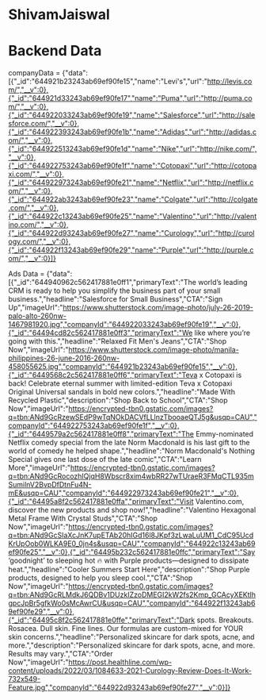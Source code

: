 # ShivamJaiswal

# Backend Data

companyData = {"data":[{"_id":"644921b23243ab69ef90fe15","name":"Levi's","url":"http://levis.com/","__v":0},{"_id":"644921d33243ab69ef90fe17","name":"Puma","url":"http://puma.com/","__v":0},{"_id":"644922033243ab69ef90fe19","name":"Salesforce","url":"http://salesforce.com/","__v":0},{"_id":"644922393243ab69ef90fe1b","name":"Adidas","url":"http://adidas.com/","__v":0},{"_id":"644922513243ab69ef90fe1d","name":"Nike","url":"http://nike.com/","__v":0},{"_id":"644922753243ab69ef90fe1f","name":"Cotopaxi","url":"http://cotopaxi.com/","__v":0},{"_id":"644922973243ab69ef90fe21","name":"Netflix","url":"http://netflix.com/","__v":0},{"_id":"644922ab3243ab69ef90fe23","name":"Colgate","url":"http://colgate.com/","__v":0},{"_id":"644922c13243ab69ef90fe25","name":"Valentino","url":"http://valentino.com/","__v":0},{"_id":"644922d93243ab69ef90fe27","name":"Curology","url":"http://curology.com/","__v":0},{"_id":"644922f13243ab69ef90fe29","name":"Purple","url":"http://purple.com/","__v":0}]}
 
Ads Data = {"data":[{"_id":"644940962c562417881e0ff1","primaryText":"The world’s leading CRM is ready to help you simplify the business part of your small business.","headline":"Salesforce for Small Business","CTA":"Sign Up","imageUrl":"https://www.shutterstock.com/image-photo/july-26-2019-palo-alto-260nw-1467981920.jpg","companyId":"644922033243ab69ef90fe19","__v":0},{"_id":"64494cd82c562417881e0ff3","primaryText":"We like where you’re going with this.","headline":"Relaxed Fit Men's Jeans","CTA":"Shop Now","imageUrl":"https://www.shutterstock.com/image-photo/manila-philippines-26-june-2016-260nw-458055625.jpg","companyId":"644921b23243ab69ef90fe15","__v":0},{"_id":"6449568c2c562417881e0ff6","primaryText":"Teva x Cotopaxi is back! Celebrate eternal summer with limited-edition Teva x Cotopaxi Original Universal sandals in bold new colors.","headline":"Made With Recycled Plastic","description":"Shop Back to School","CTA":"Shop Now","imageUrl":"https://encrypted-tbn0.gstatic.com/images?q=tbn:ANd9GcRzewSEdP9wTqNOkDACVfLLlnzTbooaeQTJ5g&usqp=CAU","companyId":"644922753243ab69ef90fe1f","__v":0},{"_id":"6449579a2c562417881e0ff8","primaryText":"The Emmy-nominated Netflix comedy special from the late Norm Macdonald is his last gift to the world of comedy he helped shape.","headline":"Norm Macdonald's Nothing Special gives one last dose of the late comic","CTA":"Learn More","imageUrl":"https://encrypted-tbn0.gstatic.com/images?q=tbn:ANd9GcRocozhIQjqH8Wbscr8xim4wbRR27wTUraeR3FMqCTL935mSumilnV2BvpDfDtnFu4N-mE&usqp=CAU","companyId":"644922973243ab69ef90fe21","__v":0},{"_id":"64495a8f2c562417881e0ffa","primaryText":"Visit Valentino.com, discover the new products and shop now!","headline":"Valentino Hexagonal Metal Frame With Crystal Studs","CTA":"Shop Now","imageUrl":"https://encrypted-tbn0.gstatic.com/images?q=tbn:ANd9GcSIaXcJnK7upETAb20hIGd16l8JKpf3zLwaLuUM1_CdC95UcdKrUpOob0WLKA9E0_0jn4s&usqp=CAU","companyId":"644922c13243ab69ef90fe25","__v":0},{"_id":"64495b232c562417881e0ffc","primaryText":"Say ‘goodnight’ to sleeping hot 🔥 with Purple products—designed to dissipate heat.","headline":"Cooler Summers Start Here","description":"Shop Purple products, designed to help you sleep cool.","CTA":"Shop Now","imageUrl":"https://encrypted-tbn0.gstatic.com/images?q=tbn:ANd9GcRLMdkJ6QDBv1DUzkIZzoDMEGI2kW2fs2Kmp_GCAcyXEKtlhgpcJpBr5gfkWo0sMcAwrCU&usqp=CAU","companyId":"644922f13243ab69ef90fe29","__v":0},{"_id":"64495c8f2c562417881e0ffe","primaryText":"Dark spots. Breakouts. Rosacea. Dull skin. Fine lines. Our formulas are custom-mixed for YOUR skin concerns.","headline":"Personalized skincare for dark spots, acne, and more.","description":"Personalized skincare for dark spots, acne, and more. Results may vary.","CTA":"Order Now","imageUrl":"https://post.healthline.com/wp-content/uploads/2022/03/1084633-2021-Curology-Review-Does-It-Work-732x549-Feature.jpg","companyId":"644922d93243ab69ef90fe27","__v":0}]}
